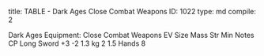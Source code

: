title:          TABLE - Dark Ages Close Combat Weapons
ID:             1022
type:           md
compile:        2



Dark Ages Equipment: Close Combat Weapons
EV	Size	Mass	Str Min	Notes	CP
Long Sword	+3	-2	1.3 kg	2	1.5 Hands	8
